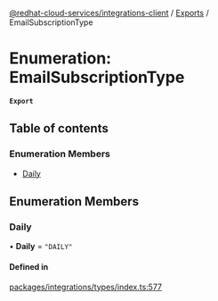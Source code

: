 [@redhat-cloud-services/integrations-client](../README.md) / [Exports](../modules.md) / EmailSubscriptionType

# Enumeration: EmailSubscriptionType

**`Export`**

## Table of contents

### Enumeration Members

- [Daily](EmailSubscriptionType.md#daily)

## Enumeration Members

### Daily

• **Daily** = ``"DAILY"``

#### Defined in

[packages/integrations/types/index.ts:577](https://github.com/RedHatInsights/javascript-clients/blob/master/packages/integrations/types/index.ts#L577)
